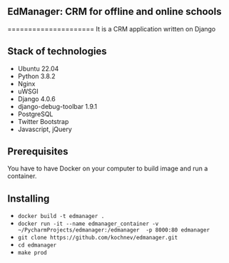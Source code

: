 ## EdManager: CRM for offline and online schools
=====================
It is a CRM application written on Django

## Stack of technologies ##

* Ubuntu 22.04
* Python 3.8.2
* Nginx 
* uWSGI 
* Django 4.0.6
* django-debug-toolbar 1.9.1
* PostgreSQL 
* Twitter Bootstrap
* Javascript, jQuery

## Prerequisites

You have to have Docker on your computer to build image and run a container.

## Installing

* `docker build -t edmanager .`
* `docker run -it --name edmanager_container -v ~/PycharmProjects/edmanager:/edmanager  -p 8000:80 edmanager`
* `git clone https://github.com/kochnev/edmanager.git` 
* `cd edmanager`
* `make prod`
